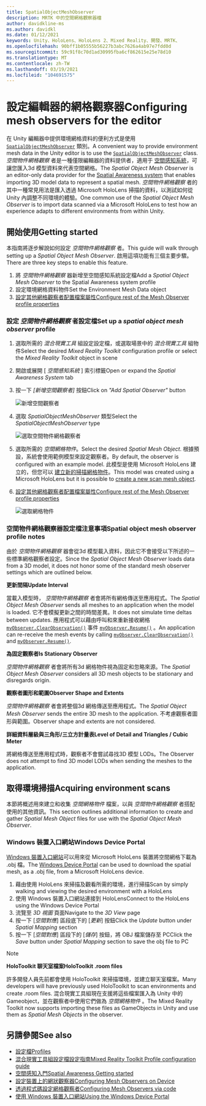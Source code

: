 ```yaml
---
title: SpatialObjectMeshObserver
description: MRTK 中的空間網格觀察器檔
author: davidkline-ms
ms.author: davidkl
ms.date: 01/12/2021
keywords: Unity、HoloLens、HoloLens 2、Mixed Reality、開發、MRTK、
ms.openlocfilehash: 90bff1b05555b56227b3abc7626a4ab97e7fdd0d
ms.sourcegitcommit: 59c91f8c70d1ad30995fba6cf862615e25e78d10
ms.translationtype: MT
ms.contentlocale: zh-TW
ms.lasthandoff: 03/19/2021
ms.locfileid: "104691575"
---
```

# <a name="configuring-mesh-observers-for-the-editor"></a><span data-ttu-id="08847-104">設定編輯器的網格觀察器</span><span class="sxs-lookup"><span data-stu-id="08847-104">Configuring mesh observers for the editor</span></span>

<span data-ttu-id="08847-105">在 Unity 編輯器中提供環境網格資料的便利方式是使用 [`SpatialObjectMeshObserver`](xref:Microsoft.MixedReality.Toolkit.SpatialObjectMeshObserver.SpatialObjectMeshObserver) 類別。</span><span class="sxs-lookup"><span data-stu-id="08847-105">A convenient way to provide environment mesh data in the Unity editor is to use the [`SpatialObjectMeshObserver`](xref:Microsoft.MixedReality.Toolkit.SpatialObjectMeshObserver.SpatialObjectMeshObserver) class.</span></span> <span data-ttu-id="08847-106">*空間物件網格觀察* 者是一種僅限編輯器的資料提供者，適用于 [空間感知系統](SpatialAwarenessGettingStarted.md)，可讓您匯入3d 模型資料來代表空間網格。</span><span class="sxs-lookup"><span data-stu-id="08847-106">The *Spatial Object Mesh Observer* is an editor-only data provider for the [Spatial Awareness system](SpatialAwarenessGettingStarted.md) that enables importing 3D model data to represent a spatial mesh.</span></span> <span data-ttu-id="08847-107">*空間物件網格觀察* 者的其中一種常見用法是匯入透過 Microsoft HoloLens 掃描的資料，以測試如何從 Unity 內調整不同環境的體驗。</span><span class="sxs-lookup"><span data-stu-id="08847-107">One common use of the *Spatial Object Mesh Observer* is to import data scanned via a Microsoft HoloLens to test how an experience adapts to different environments from within Unity.</span></span>

## <a name="getting-started"></a><span data-ttu-id="08847-108">開始使用</span><span class="sxs-lookup"><span data-stu-id="08847-108">Getting started</span></span>

<span data-ttu-id="08847-109">本指南將逐步解說如何設定 *空間物件網格觀察* 者。</span><span class="sxs-lookup"><span data-stu-id="08847-109">This guide will walk through setting up a *Spatial Object Mesh Observer*.</span></span> <span data-ttu-id="08847-110">啟用這項功能有三個主要步驟。</span><span class="sxs-lookup"><span data-stu-id="08847-110">There are three key steps to enable this feature.</span></span>

1. <span data-ttu-id="08847-111">將 *空間物件網格觀察* 器新增至空間感知系統設定檔</span><span class="sxs-lookup"><span data-stu-id="08847-111">Add a *Spatial Object Mesh Observer* to the Spatial Awareness system profile</span></span>
1. <span data-ttu-id="08847-112">設定環境網格資料物件</span><span class="sxs-lookup"><span data-stu-id="08847-112">Set the Environment Mesh Data object</span></span>
1. [<span data-ttu-id="08847-113">設定其他網格觀察者配置檔案屬性</span><span class="sxs-lookup"><span data-stu-id="08847-113">Configure rest of the Mesh Observer profile properties</span></span>](ConfiguringSpatialAwarenessMeshObserver.md)

### <a name="set-up-a-spatial-object-mesh-observer-profile"></a><span data-ttu-id="08847-114">設定 *空間物件網格觀察* 者設定檔</span><span class="sxs-lookup"><span data-stu-id="08847-114">Set up a *spatial object mesh observer* profile</span></span>

1. <span data-ttu-id="08847-115">選取所需的 *混合現實工具* 組設定設定檔，或選取場景中的 *混合現實工具* 組物件</span><span class="sxs-lookup"><span data-stu-id="08847-115">Select the desired *Mixed Reality Toolkit* configuration profile or select the *Mixed Reality Toolkit* object in scene</span></span>
1. <span data-ttu-id="08847-116">開啟或展開 [ *空間感知系統* ] 索引標籤</span><span class="sxs-lookup"><span data-stu-id="08847-116">Open or expand the *Spatial Awareness System* tab</span></span>
1. <span data-ttu-id="08847-117">按一下 *[新增空間觀察者]* 按鈕</span><span class="sxs-lookup"><span data-stu-id="08847-117">Click on *"Add Spatial Observer"* button</span></span>

    ![新增空間觀察者](../images/spatial-awareness/AddObserver.png)

1. <span data-ttu-id="08847-119">選取 *SpatialObjectMeshObserver* 類型</span><span class="sxs-lookup"><span data-stu-id="08847-119">Select the *SpatialObjectMeshObserver* type</span></span>

    ![選取空間物件網格觀察者](../images/spatial-awareness/SelectObjectObserver.png)

1. <span data-ttu-id="08847-121">選取所需的 *空間網格物件*。</span><span class="sxs-lookup"><span data-stu-id="08847-121">Select the desired *Spatial Mesh Object*.</span></span> <span data-ttu-id="08847-122">根據預設，系統會使用範例模型來設定觀察者。</span><span class="sxs-lookup"><span data-stu-id="08847-122">By default, the observer is configured with an example model.</span></span> <span data-ttu-id="08847-123">此模型是使用 Microsoft HoloLens 建立的，但您可以 [建立新的掃描網格物件](#acquiring-environment-scans)。</span><span class="sxs-lookup"><span data-stu-id="08847-123">This model was created using a Microsoft HoloLens but it is possible to [create a new scan mesh object](#acquiring-environment-scans).</span></span>
1. [<span data-ttu-id="08847-124">設定其他網格觀察者配置檔案屬性</span><span class="sxs-lookup"><span data-stu-id="08847-124">Configure rest of the Mesh Observer profile properties</span></span>](ConfiguringSpatialAwarenessMeshObserver.md)

    ![選取網格物件](../images/spatial-awareness/ObjectObserverProfile.png)

### <a name="spatial-object-mesh-observer-profile-notes"></a><span data-ttu-id="08847-126">空間物件網格觀察器設定檔注意事項</span><span class="sxs-lookup"><span data-stu-id="08847-126">Spatial object mesh observer profile notes</span></span>

<span data-ttu-id="08847-127">由於 *空間物件網格觀察* 器會從3d 模型載入資料，因此它不會接受以下所述的一些標準網格觀察者設定。</span><span class="sxs-lookup"><span data-stu-id="08847-127">Since the *Spatial Object Mesh Observer* loads data from a 3D model, it does not honor some of the standard mesh observer settings which are outlined below.</span></span>

<span data-ttu-id="08847-128">**更新間隔**</span><span class="sxs-lookup"><span data-stu-id="08847-128">**Update Interval**</span></span>

<span data-ttu-id="08847-129">當載入模型時，  *空間物件網格觀察* 者會將所有網格傳送至應用程式。</span><span class="sxs-lookup"><span data-stu-id="08847-129">The  *Spatial Object Mesh Observer* sends all meshes to an application when the model is loaded.</span></span> <span data-ttu-id="08847-130">它不會模擬更新之間的時間差異。</span><span class="sxs-lookup"><span data-stu-id="08847-130">It does not simulate time deltas between updates.</span></span> <span data-ttu-id="08847-131">應用程式可以藉由呼叫和來重新接收網格 [`myObserver.ClearObservation()`](xref:Microsoft.MixedReality.Toolkit.SpatialAwareness.IMixedRealitySpatialAwarenessObserver.ClearObservations) 事件 [`myObserver.Resume()`](xref:Microsoft.MixedReality.Toolkit.SpatialAwareness.IMixedRealitySpatialAwarenessObserver.Resume) 。</span><span class="sxs-lookup"><span data-stu-id="08847-131">An application can re-receive the mesh events by calling [`myObserver.ClearObservation()`](xref:Microsoft.MixedReality.Toolkit.SpatialAwareness.IMixedRealitySpatialAwarenessObserver.ClearObservations) and [`myObserver.Resume()`](xref:Microsoft.MixedReality.Toolkit.SpatialAwareness.IMixedRealitySpatialAwarenessObserver.Resume).</span></span>

<span data-ttu-id="08847-132">**為固定觀察者**</span><span class="sxs-lookup"><span data-stu-id="08847-132">**Is Stationary Observer**</span></span>

<span data-ttu-id="08847-133">*空間物件網格觀察* 者會將所有3d 網格物件視為固定和忽略來源。</span><span class="sxs-lookup"><span data-stu-id="08847-133">The *Spatial Object Mesh Observer* considers all 3D mesh objects to be stationary and disregards origin.</span></span>

<span data-ttu-id="08847-134">**觀察者圖形和範圍**</span><span class="sxs-lookup"><span data-stu-id="08847-134">**Observer Shape and Extents**</span></span>

<span data-ttu-id="08847-135">*空間物件網格觀察* 者會將整個3d 網格傳送至應用程式。</span><span class="sxs-lookup"><span data-stu-id="08847-135">The  *Spatial Object Mesh Observer* sends the entire 3D mesh to the application.</span></span> <span data-ttu-id="08847-136">不考慮觀察者圖形與範圍。</span><span class="sxs-lookup"><span data-stu-id="08847-136">Observer shape and extents are not considered.</span></span>

<span data-ttu-id="08847-137">**詳細資料層級與三角形/三立方計量表**</span><span class="sxs-lookup"><span data-stu-id="08847-137">**Level of Detail and Triangles / Cubic Meter**</span></span>

<span data-ttu-id="08847-138">將網格傳送至應用程式時，觀察者不會嘗試尋找3D 模型 LODs。</span><span class="sxs-lookup"><span data-stu-id="08847-138">The Observer does not attempt to find 3D model LODs when sending the meshes to the application.</span></span>

## <a name="acquiring-environment-scans"></a><span data-ttu-id="08847-139">取得環境掃描</span><span class="sxs-lookup"><span data-stu-id="08847-139">Acquiring environment scans</span></span>

<span data-ttu-id="08847-140">本節將概述用來建立和收集 *空間網格物件* 檔案，以與 *空間物件網格觀察* 者搭配使用的其他資訊。</span><span class="sxs-lookup"><span data-stu-id="08847-140">This section outlines additional information to create and gather *Spatial Mesh Object* files for use with the *Spatial Object Mesh Observer*.</span></span>

### <a name="windows-device-portal"></a><span data-ttu-id="08847-141">Windows 裝置入口網站</span><span class="sxs-lookup"><span data-stu-id="08847-141">Windows Device Portal</span></span>

<span data-ttu-id="08847-142">[Windows 裝置入口網站](https://docs.microsoft.com/windows/mixed-reality/using-the-windows-device-portal)可以用來從 Microsoft HoloLens 裝置將空間網格下載為 .obj 檔。</span><span class="sxs-lookup"><span data-stu-id="08847-142">The [Windows Device Portal](https://docs.microsoft.com/windows/mixed-reality/using-the-windows-device-portal) can be used to download the spatial mesh, as a .obj file, from a Microsoft HoloLens device.</span></span>

1. <span data-ttu-id="08847-143">藉由使用 HoloLens 來掃描及觀看所需的環境，進行掃描</span><span class="sxs-lookup"><span data-stu-id="08847-143">Scan by simply walking and viewing the desired environment with a HoloLens</span></span>
1. <span data-ttu-id="08847-144">使用 Windows 裝置入口網站連接到 HoloLens</span><span class="sxs-lookup"><span data-stu-id="08847-144">Connect to the HoloLens using the Windows Device Portal</span></span>
1. <span data-ttu-id="08847-145">流覽至 *3D 視圖* 頁面</span><span class="sxs-lookup"><span data-stu-id="08847-145">Navigate to the *3D View* page</span></span>
1. <span data-ttu-id="08847-146">按一下 [*空間對應*] 區段底下的 [*更新*] 按鈕</span><span class="sxs-lookup"><span data-stu-id="08847-146">Click the *Update* button under *Spatial Mapping* section</span></span>
1. <span data-ttu-id="08847-147">按一下 [*空間對應*] 區段下的 [*儲存*] 按鈕，將 OBJ 檔案儲存至 PC</span><span class="sxs-lookup"><span data-stu-id="08847-147">Click the *Save* button under *Spatial Mapping* section to save the obj file to PC</span></span>

> [!NOTE]
> <span data-ttu-id="08847-148">**HoloToolkit 聊天室檔案**</span><span class="sxs-lookup"><span data-stu-id="08847-148">**HoloToolkit .room files**</span></span>
>
> <span data-ttu-id="08847-149">許多開發人員先前都會使用 HoloToolkit 來掃描環境，並建立聊天室檔案。</span><span class="sxs-lookup"><span data-stu-id="08847-149">Many developers will have previously used HoloToolkit to scan environments and create .room files.</span></span> <span data-ttu-id="08847-150">混合現實工具組現在支援將這些檔案匯入為 Unity 中的 Gameobject，並在觀察者中使用它們做為 *空間網格物件* 。</span><span class="sxs-lookup"><span data-stu-id="08847-150">The Mixed Reality Toolkit now supports importing these files as GameObjects in Unity and use them as *Spatial Mesh Objects* in the observer.</span></span>

## <a name="see-also"></a><span data-ttu-id="08847-151">另請參閱</span><span class="sxs-lookup"><span data-stu-id="08847-151">See also</span></span>

- [<span data-ttu-id="08847-152">設定檔</span><span class="sxs-lookup"><span data-stu-id="08847-152">Profiles</span></span>](../profiles/Profiles.md)
- [<span data-ttu-id="08847-153">混合現實工具組設定檔設定指南</span><span class="sxs-lookup"><span data-stu-id="08847-153">Mixed Reality Toolkit Profile configuration guide</span></span>](../../configuration/MixedRealityConfigurationGuide.md)
- [<span data-ttu-id="08847-154">空間感知入門</span><span class="sxs-lookup"><span data-stu-id="08847-154">Spatial Awareness Getting started</span></span>](SpatialAwarenessGettingStarted.md)
- [<span data-ttu-id="08847-155">設定裝置上的網狀觀察器</span><span class="sxs-lookup"><span data-stu-id="08847-155">Configuring Mesh Observers on Device</span></span>](ConfiguringSpatialAwarenessMeshObserver.md)
- [<span data-ttu-id="08847-156">透過程式碼設定網格觀察者</span><span class="sxs-lookup"><span data-stu-id="08847-156">Configuring Mesh Observers via code</span></span>](UsageGuide.md)
- [<span data-ttu-id="08847-157">使用 Windows 裝置入口網站</span><span class="sxs-lookup"><span data-stu-id="08847-157">Using the Windows Device Portal</span></span>](https://docs.microsoft.com/windows/mixed-reality/using-the-windows-device-portal)
